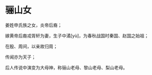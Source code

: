 # 骊山女

姜姓申氏族之女，炎帝后裔；

嫁黄帝后裔戎胥轩为妻，生子中潏\[yù]，为春秋战国时秦国、赵国之始祖；

在殷、周间，以亲故归周；

传闻亦为天子；

后人传说中演变为大母神，称骊山老母、黎山老母、梨山老母。
